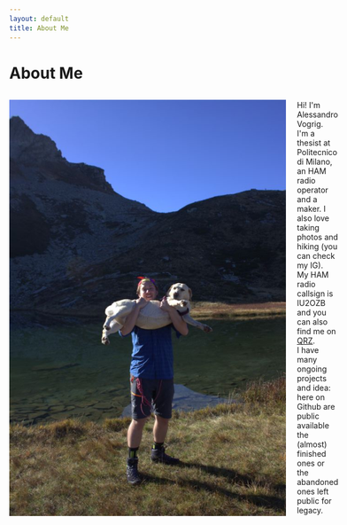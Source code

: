 ```yaml
---
layout: default
title: About Me
---
```


# About Me  
<div style="display: flex; align-items: center;">
    <img src="/assets/images/me_w_zuel.jpg" alt="Me and my dog" width="500" style="margin-right: 20px;">
    <p>Hi! I'm Alessandro Vogrig.<br>
I'm a thesist at Politecnico di Milano, an HAM radio operator and a maker. I also love taking photos and hiking (you can check my IG).<br>
My HAM radio callsign is IU2OZB and you can also find me on <a href="https://www.qrz.com/db/iu2ozb">QRZ</a>.<br>
I have many ongoing projects and idea: here on Github are public available the (almost) finished ones or the abandoned ones left public for legacy.</p>
</div>


